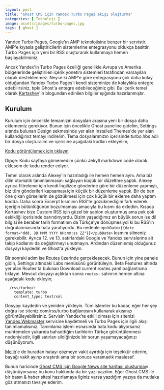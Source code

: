 ```yaml
---
layout: post
title: "Ghost CMS için Yandex Turbo Pages akışı oluşturma"
categories: [ Teknoloji ]
image: assets/images/turbo-pages.jpg
tags: [ ghost ]
---
```

Yandex Turbo Pages, Google'ın AMP teknolojisine benzer bir servistir. AMP'e kıyasla geliştiricilerin sistemlerine entegrasyonu oldukça basittir. Turbo Pages için yeni bir RSS oluşturarak kullanmaya hemen başlayabilirsiniz.

Ancak Yandex'in Turbo Pages özelliği genellikle Avrupa ve Amerika bölgelerinde geliştirilen içerik yönetim sistemleri tarafından varsayılan olarak desteklenmez. Neyse ki AMP'e göre entegrasyonu çok daha kolay olduğundan Yandex Turbo Pages'i kendi sisteminize de kolaylıkla entegre edebilirsiniz, tıpkı Ghost'a entegre edebileceğimiz gibi. Bu içerik temel olarak [Kartashev](https://kartashev.me/en/how-to-connect-yandex-turbo-pages-to-ghost-blog/)'in blogundan edinilen bilgiler ışığında hazırlanmıştır.

## Kurulum
Kurulum için öncelikle temamızın dosyaları arasına yeni bir dosya daha eklememiz gerekiyor. Bunun için öncelikle Ghost paneline gidelim, Settings altında bulunan Design sekmesinde yer alan Installed Themes'de yer alan kullandığımız temayı indirelim. Tema dosyalarımızın içerisinde turbo.hbs adlı bir dosya oluşturalım ve içerisine aşağıdaki kodları ekleyelim;

[Kodu görüntülemek için tıklayın](https://codepen.io/tolgaaaltas/pen/eYVZxRg)

Dipçe: Kodu sayfaya gömemedim çünkü Jekyll markdown code olarak eklesem de kodu render ediyor.

Temel olarak aslında Alexey'in hazırladığı ile hemen hemen aynı. Ama biz dilin otomatik tanımlanmasını sağlayan küçük bir düzeltme yaptık. Alexey ayrıca filtreleme için kendi İngilizce gönderine göre bir düzenleme yapmıştı, biz tüm gönderileri kapsaması için küçük bir düzenleme yaptık. Bir de ben öne çıkan görsellerin de gözükmesi için çok küçük bir ekleme daha yaptım kodda. Daha sonra Excerpt kısmının RSS'te gözükmediğini fark ederek içeriğin bütünlüğünün bozulmaması amacıyla bu kısmı da ekledim. Kısaca Kartashev bize Custom RSS için güzel bir şablon oluşturmuş ama pek çok eskikliği içerisinde barındırıyordu. Bizim yaşadığımız en büyük sorun ise dil bilgisi ile beraber tarih formatının da Türkçe'ye dönüşmesiydi ki bu RSS'in doğrulanmasında hata yaratıyordu. Bu nedenle `<pubDate>{{date format="ddd, DD MMM YYYY HH:mm:ss ZZ"}}</pubDate>` kısmını silmeniz gerekebilir. Ayrıca 12. ve 13. satırlardaki Google ve Yandex servislerine ait takip kodlarını da değiştirmeyi unutmayın. Ardından düzenlemiş olduğunuz dosyayı kaydedin ve Ghost'a yükleyin.

Bir sonraki adım ise Routes üzerinde gerçekleşecek. Bunun için yine panele gidin, Settings altındaki Labs menüsünü görüntüleyin. Beta Features altında yer alan Routes'ta bulunan Download current routes.yaml bağlantısına tıklayın. Mevcut dosyayı açtıktan sonra `routes:` satırının hemen altına aşağıdaki kodu ekleyin;

```
  /rss/turbo/:
    template: turbo
    content_type: text/xml
```
    
Dosyayı kaydedin ve yeniden yükleyin. Tüm işlemler bu kadar, eğer her şey doğru ise siteniz.com/rss/turbo bağlantısını kullanarak akışınızı görüntüleyebilirsiniz. Servisin Yandex'te etkili olması için sitenizi [Yandex.Webmaster](https://webmaster.yandex.com/) servisine kaydetmeli ve Turbo Pages için ilgili akışı tanımlamalısınız. Tanımlama işlemi esnasında hata kodu alıyorsanız muhtemelen yukarıda bahsettiğim tarihlerin Türkçe görüntülenmesi nedeniyledir, ilgili satırları sildiğinizde bir sorun yaşamayacağınızı düşünüyorum.

[Melih](https://melihcaliskan.com/)'e de buradan hatayı çözmeye vakit ayırdığı için teşekkür ederim, bayağı vakit ayırıp araştırdı ama bir sonuca varamadık maalesef.

Bunun haricinde [Ghost CMS için Google News site haritası oluşturma](https://tolgaaltas.com/ghost-cms-icin-google-news-site-haritasi-olusturma/)yı düşünüyorsanız bu konu hakkında da bir yazı yazdım. Eğer Ghost CMS ile bir basın & haber sitesi hazırlamaya ilginiz varsa yazdığım yazıya da mutlaka göz atmanızı tavsiye ederim.
